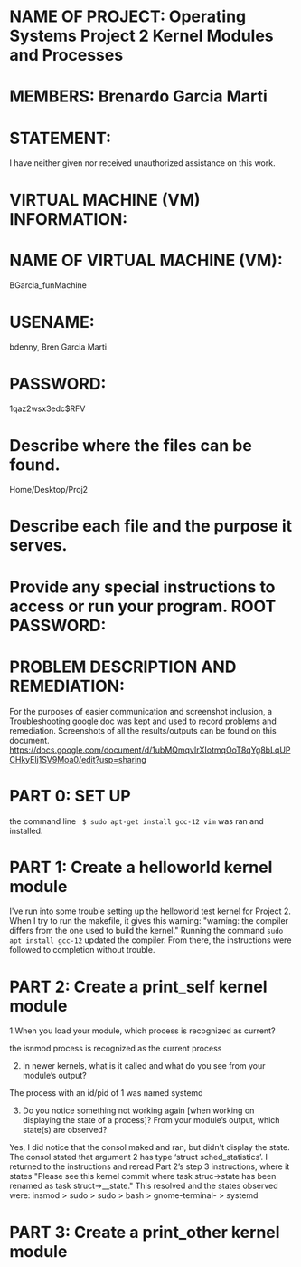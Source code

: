 NAME OF PROJECT: Operating Systems Project 2
Kernel Modules and Processes
================

MEMBERS: Brenardo Garcia Marti
========

STATEMENT:
==========
I have neither given nor received unauthorized assistance on this work.

VIRTUAL MACHINE (VM) INFORMATION:
=================================

NAME OF VIRTUAL MACHINE (VM):
==========
BGarcia_funMachine

USENAME:  
==========
bdenny, Bren Garcia Marti

PASSWORD: 
========== 
1qaz2wsx3edc$RFV

Describe where the files can be found.
==========
Home/Desktop/Proj2

Describe each file and the purpose it serves.
==========


Provide any special instructions to access or run your program.
ROOT PASSWORD:
==============

PROBLEM DESCRIPTION AND REMEDIATION:
====================================
For the purposes of easier communication and screenshot inclusion, a Troubleshooting google doc was kept and used to record problems and remediation. Screenshots of all the results/outputs can be found on this document.
https://docs.google.com/document/d/1ubMQmqvIrXIotmqOoT8qYg8bLqUPCHkyElj1SV9Moa0/edit?usp=sharing

  PART 0: SET UP
  ==============
   the command line ``` $ sudo apt-get install gcc-12 vim``` was ran and installed.

  PART 1: Create a helloworld kernel module
  ===================
I've run into some trouble setting up the helloworld test kernel for Project 2. When I try to run the makefile, it gives this warning: "warning: the compiler differs from the one used to build the kernel." Running the command ```sudo apt install gcc-12``` updated the compiler. From there, the instructions were followed to completion without trouble.

  PART 2: Create a print_self kernel module
  ===========================
  1.When you load your module, which process is recognized as current?

the isnmod process is recognized as the current process

2. In newer kernels, what is it called and what do you see from your module’s output?

The process with an id/pid of 1 was named systemd

3. Do you notice something not working again [when working on displaying the state of a process]? From your module’s output, which state(s) are observed?

Yes, I did notice that the consol maked and ran, but didn't display the state. The consol stated that argument 2 has type ‘struct sched_statistics’. I returned to the instructions and reread Part 2’s step 3 instructions, where it states "Please see this kernel commit where task struc->state has been renamed as task struct->\_\_state." This resolved and the states observed were: insmod > sudo > sudo > bash > gnome-terminal- > systemd  

PART 3: Create a print_other kernel module
  ================================
